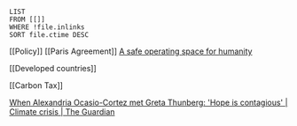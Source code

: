 

```dataview
LIST
FROM [[]]
WHERE !file.inlinks
SORT file.ctime DESC
```
[[Policy]]
[[Paris Agreement]]
[A safe operating space for humanity](https://www-nature-com.proxy3.library.mcgill.ca/articles/461472a)

[[Developed countries]]

[[Carbon Tax]]

[When Alexandria Ocasio-Cortez met Greta Thunberg: 'Hope is contagious' | Climate crisis | The Guardian](https://www.theguardian.com/environment/2019/jun/29/alexandria-ocasio-cortez-met-greta-thunberg-hope-contagious-climate)